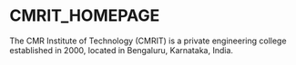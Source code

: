 # CMRIT_HOMEPAGE
The CMR Institute of Technology (CMRIT) is a private engineering college established in 2000, located in Bengaluru, Karnataka, India.
